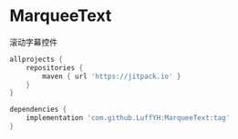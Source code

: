 # MarqueeText
滚动字幕控件
```gradle 
allprojects {
    repositories {
        maven { url 'https://jitpack.io' }
    }
}
```
```gradle
dependencies {
    implementation 'com.github.LuffYH:MarqueeText:tag'
}
```
